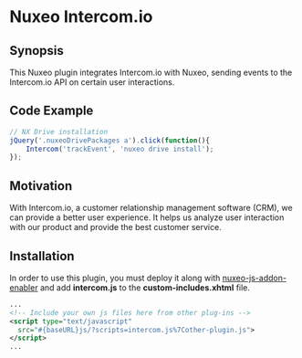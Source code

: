 # Nuxeo Intercom.io

## Synopsis

This Nuxeo plugin integrates Intercom.io with Nuxeo, sending events to the Intercom.io API on certain user interactions.

## Code Example

``` javascript
// NX Drive installation
jQuery('.nuxeoDrivePackages a').click(function(){
	Intercom('trackEvent', 'nuxeo drive install');
});
```

## Motivation

With Intercom.io, a customer relationship management software (CRM), we can provide a better user experience. It helps us analyze user interaction with our product and provide the best customer service.

## Installation

In order to use this plugin, you must deploy it along with [nuxeo-js-addon-enabler](https://github.com/athento/nuxeo-js-addons-enabler) and add **intercom.js** to the **custom-includes.xhtml** file.

``` xml
...
<!-- Include your own js files here from other plug-ins -->
<script type="text/javascript"
  src="#{baseURL}js/?scripts=intercom.js%7Cother-plugin.js">
</script>
...
```
